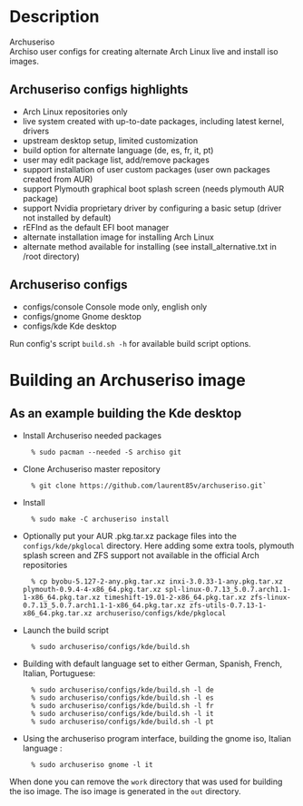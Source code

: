 Description
===========

Archuseriso  
Archiso user configs for creating alternate Arch Linux live and install iso images.

Archuseriso configs highlights
------------------------------

* Arch Linux repositories only
* live system created with up-to-date packages,
  including latest kernel, drivers
* upstream desktop setup, limited customization
* build option for alternate language (de, es, fr, it, pt)
* user may edit package list, add/remove packages
* support installation of user custom packages
  (user own packages created from AUR)
* support Plymouth graphical boot splash screen
  (needs plymouth AUR package)
* support Nvidia proprietary driver by configuring a
  basic setup (driver not installed by default)
* rEFInd as the default EFI boot manager
* alternate installation image for installing Arch Linux
* alternate method available for installing
  (see install_alternative.txt in /root directory)

Archuseriso configs
-------------------

* configs/console  Console mode only, english only
* configs/gnome    Gnome desktop
* configs/kde      Kde desktop

Run config's script `build.sh -h` for available build script options.

Building an Archuseriso image
=============================

As an example building the Kde desktop
--------------------------------------

* Install Archuseriso needed packages

        % sudo pacman --needed -S archiso git

* Clone Archuseriso master repository

        % git clone https://github.com/laurent85v/archuseriso.git`

* Install

        % sudo make -C archuseriso install

* Optionally put your AUR .pkg.tar.xz package files into the `configs/kde/pkglocal` directory. Here adding some extra tools, plymouth splash screen and ZFS support not available in the official Arch repositories

        % cp byobu-5.127-2-any.pkg.tar.xz inxi-3.0.33-1-any.pkg.tar.xz plymouth-0.9.4-4-x86_64.pkg.tar.xz spl-linux-0.7.13_5.0.7.arch1.1-1-x86_64.pkg.tar.xz timeshift-19.01-2-x86_64.pkg.tar.xz zfs-linux-0.7.13_5.0.7.arch1.1-1-x86_64.pkg.tar.xz zfs-utils-0.7.13-1-x86_64.pkg.tar.xz archuseriso/configs/kde/pkglocal

* Launch the build script

        % sudo archuseriso/configs/kde/build.sh

* Building with default language set to either German, Spanish, French, Italian, Portuguese:

        % sudo archuseriso/configs/kde/build.sh -l de
        % sudo archuseriso/configs/kde/build.sh -l es
        % sudo archuseriso/configs/kde/build.sh -l fr
        % sudo archuseriso/configs/kde/build.sh -l it
        % sudo archuseriso/configs/kde/build.sh -l pt

* Using the archuseriso program interface, building the gnome iso, Italian language :

        % sudo archuseriso gnome -l it

When done you can remove the `work` directory that was used for building the iso image. The iso image is generated in the `out` directory.
